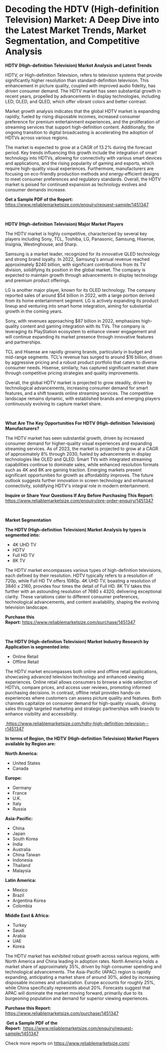 <p><h1>Decoding the HDTV (High-definition Television) Market: A Deep Dive into the Latest Market Trends, Market Segmentation, and Competitive Analysis</h1></p><p><strong>HDTV (High-definition Television) Market Analysis and Latest Trends</strong></p>
<p><p>HDTV, or High-definition Television, refers to television systems that provide significantly higher resolution than standard-definition television. This enhancement in picture quality, coupled with improved audio fidelity, has driven consumer demand. The HDTV market has seen substantial growth in recent years, propelled by advancements in display technologies, including LED, OLED, and QLED, which offer vibrant colors and better contrast.</p><p>Market growth analysis indicates that the global HDTV market is expanding rapidly, fueled by rising disposable incomes, increased consumer preference for premium entertainment experiences, and the proliferation of streaming services that support high-definition content. Additionally, the ongoing transition to digital broadcasting is accelerating the adoption of HDTVs across various regions.</p><p>The market is expected to grow at a CAGR of 13.2% during the forecast period. Key trends influencing this growth include the integration of smart technology into HDTVs, allowing for connectivity with various smart devices and applications, and the rising popularity of gaming and esports, which require high-quality visual experiences. Furthermore, manufacturers are focusing on eco-friendly production methods and energy-efficient designs to meet consumer preferences and regulatory standards. Overall, the HDTV market is poised for continued expansion as technology evolves and consumer demands increase.</p></p>
<p><strong>Get a Sample PDF of the Report:&nbsp;</strong> <a href="https://www.reliablemarketsize.com/enquiry/request-sample/1451347?utm_campaign=2271&utm_medium=2&utm_source=Github&utm_content=ia&utm_term=05042025&utm_id=hdtv-high-definition-television">https://www.reliablemarketsize.com/enquiry/request-sample/1451347</a></p>
<p>&nbsp;</p>
<p><strong>HDTV (High-definition Television) Major Market Players</strong></p>
<p><p>The HDTV market is highly competitive, characterized by several key players including Sony, TCL, Toshiba, LG, Panasonic, Samsung, Hisense, Insignia, Westinghouse, and Sharp. </p><p>Samsung is a market leader, recognized for its innovative QLED technology and strong brand loyalty. In 2022, Samsung's annual revenue reached approximately $240 billion, with significant contributions from its TV division, solidifying its position in the global market. The company is expected to maintain growth through advancements in display technology and premium product offerings.</p><p>LG is another major player, known for its OLED technology. The company reported sales of around $54 billion in 2022, with a large portion derived from its home entertainment segment. LG is actively expanding its product lineup and venturing into smart home integration, aiming for substantial growth in the coming years.</p><p>Sony, with revenues approaching $87 billion in 2022, emphasizes high-quality content and gaming integration with its TVs. The company is leveraging its PlayStation ecosystem to enhance viewer engagement and will continue expanding its market presence through innovative features and partnerships.</p><p>TCL and Hisense are rapidly growing brands, particularly in budget and mid-range segments. TCL's revenue has surged to around $16 billion, driven by aggressive pricing and a robust product portfolio that caters to diverse consumer needs. Hisense, similarly, has captured significant market share through competitive pricing strategies and quality improvements.</p><p>Overall, the global HDTV market is projected to grow steadily, driven by technological advancements, increasing consumer demand for smart features, and a shift towards online streaming services. The competitive landscape remains dynamic, with established brands and emerging players continuously evolving to capture market share.</p></p>
<p>&nbsp;</p>
<p><strong>What Are The Key Opportunities For HDTV (High-definition Television) Manufacturers?</strong></p>
<p><p>The HDTV market has seen substantial growth, driven by increased consumer demand for higher-quality visual experiences and expanding streaming services. As of 2023, the market is projected to grow at a CAGR of approximately 8% through 2030, fueled by advancements in display technologies like OLED and QLED. Smart TVs with integrated streaming capabilities continue to dominate sales, while enhanced resolution formats such as 4K and 8K are gaining traction. Emerging markets present significant opportunities for growth as affordability improves. The future outlook suggests further innovation in screen technology and enhanced connectivity, solidifying HDTV's integral role in modern entertainment.</p></p>
<p><strong>Inquire or Share Your Questions If Any Before Purchasing This Report:</strong> <a href="https://www.reliablemarketsize.com/enquiry/pre-order-enquiry/1451347?utm_campaign=2271&utm_medium=2&utm_source=Github&utm_content=ia&utm_term=05042025&utm_id=hdtv-high-definition-television">https://www.reliablemarketsize.com/enquiry/pre-order-enquiry/1451347</a></p>
<p>&nbsp;</p>
<p><strong>Market Segmentation</strong></p>
<p><strong>The HDTV (High-definition Television) Market Analysis by types is segmented into:</strong></p>
<p><ul><li>4K UHD TV</li><li>HDTV</li><li>Full HD TV</li><li>8K TV</li></ul></p>
<p><p>The HDTV market encompasses various types of high-definition televisions, each defined by their resolution. HDTV typically refers to a resolution of 720p, while Full HD TV offers 1080p. 4K UHD TV, boasting a resolution of 3840 x 2160, provides four times the detail of Full HD. 8K TV takes this further with an astounding resolution of 7680 x 4320, delivering exceptional clarity. These variations cater to different consumer preferences, technological advancements, and content availability, shaping the evolving television landscape.</p></p>
<p><strong>Purchase this Report:&nbsp;</strong><a href="https://www.reliablemarketsize.com/purchase/1451347?utm_campaign=2271&utm_medium=2&utm_source=Github&utm_content=ia&utm_term=05042025&utm_id=hdtv-high-definition-television">https://www.reliablemarketsize.com/purchase/1451347</a></p>
<p>&nbsp;</p>
<p><strong>The HDTV (High-definition Television) Market Industry Research by Application is segmented into:</strong></p>
<p><ul><li>Online Retail</li><li>Offline Retail</li></ul></p>
<p><p>The HDTV market encompasses both online and offline retail applications, showcasing advanced television technology and enhanced viewing experiences. Online retail allows consumers to browse a wide selection of HDTVs, compare prices, and access user reviews, promoting informed purchasing decisions. In contrast, offline retail provides hands-on experiences where customers can assess picture quality and features. Both channels capitalize on consumer demand for high-quality visuals, driving sales through targeted marketing and strategic partnerships with brands to enhance visibility and accessibility.</p></p>
<p><a href="https://www.reliablemarketsize.com/hdtv-high-definition-television--r1451347?utm_campaign=2271&utm_medium=2&utm_source=Github&utm_content=ia&utm_term=05042025&utm_id=hdtv-high-definition-television">&nbsp;https://www.reliablemarketsize.com/hdtv-high-definition-television--r1451347</a></p>
<p><strong>In terms of Region, the HDTV (High-definition Television) Market Players available by Region are:</strong></p>
<p>
    <p> <strong> North America: </strong>
        <ul>
            <li>United States</li>
            <li>Canada</li>
        </ul>
        </p> 
    <p> <strong> Europe: </strong>
        <ul>
            <li>Germany</li>
            <li>France</li>
            <li>U.K.</li>
            <li>Italy</li>
            <li>Russia</li>
        </ul>
        </p> 
    <p> <strong> Asia-Pacific: </strong>
        <ul>
            <li>China</li>
            <li>Japan</li>
            <li>South Korea</li>
            <li>India</li>
            <li>Australia</li>
            <li>China Taiwan</li>
            <li>Indonesia</li>
            <li>Thailand</li>
            <li>Malaysia</li>
        </ul>
        </p> 
    <p> <strong> Latin America: </strong>
        <ul>
            <li>Mexico</li>
            <li>Brazil</li>
            <li>Argentina Korea</li>
            <li>Colombia</li>
        </ul>
        </p> 
    <p> <strong> Middle East & Africa: </strong>
        <ul>
            <li>Turkey</li>
            <li>Saudi</li>
            <li>Arabia</li>
            <li>UAE</li>
            <li>Korea</li>
        </ul>
    </p>
    </p>
<p><p>The HDTV market has exhibited robust growth across various regions, with North America and China leading in adoption rates. North America holds a market share of approximately 35%, driven by high consumer spending and technological advancements. The Asia-Pacific (APAC) region is rapidly expanding, anticipating a market share of around 30%, aided by increasing disposable incomes and urbanization. Europe accounts for roughly 25%, while China specifically represents about 20%. Forecasts suggest that APAC will dominate the market moving forward, primarily due to its burgeoning population and demand for superior viewing experiences.</p></p>
<p><strong>Purchase this Report: </strong><a href="https://www.reliablemarketsize.com/purchase/1451347?utm_campaign=2271&utm_medium=2&utm_source=Github&utm_content=ia&utm_term=05042025&utm_id=hdtv-high-definition-television">https://www.reliablemarketsize.com/purchase/1451347</a></p>
<p>&nbsp;<strong>Get a Sample PDF of the Report:&nbsp;&nbsp;</strong><a href="https://www.reliablemarketsize.com/enquiry/request-sample/1451347?utm_campaign=2271&utm_medium=2&utm_source=Github&utm_content=ia&utm_term=05042025&utm_id=hdtv-high-definition-television">https://www.reliablemarketsize.com/enquiry/request-sample/1451347</a></p>
<p><strong></strong></p>
<p>Check more reports on <a href="https://www.reliablemarketsize.com/?utm_campaign=2271&utm_medium=2&utm_source=Github&utm_content=ia&utm_term=05042025&utm_id=hdtv-high-definition-television">https://www.reliablemarketsize.com/</a></p>